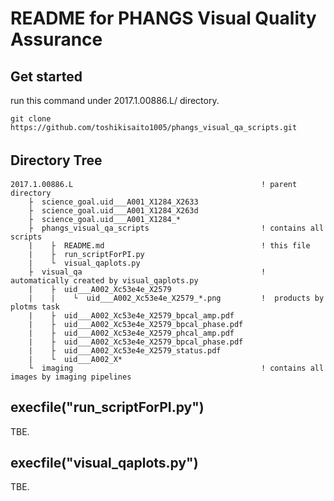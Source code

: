 # README for PHANGS Visual Quality Assurance  
## Get started
run this command under 2017.1.00886.L/ directory.
```
git clone https://github.com/toshikisaito1005/phangs_visual_qa_scripts.git
```


## Directory Tree　　
```  
2017.1.00886.L                                          ! parent directory
    ├  science_goal.uid___A001_X1284_X2633  
    ├  science_goal.uid___A001_X1284_X263d  
    ├  science_goal.uid___A001_X1284_*  
    ├  phangs_visual_qa_scripts                         ! contains all scripts
    |    ├  README.md                                   ! this file
    |    ├  run_scriptForPI.py  
    |    └  visual_qaplots.py  
    ├  visual_qa                                        ! automatically created by visual_qaplots.py  
    |    ├  uid___A002_Xc53e4e_X2579  
    |    |    └  uid___A002_Xc53e4e_X2579_*.png         !  products by plotms task
    |    ├  uid___A002_Xc53e4e_X2579_bpcal_amp.pdf  
    |    ├  uid___A002_Xc53e4e_X2579_bpcal_phase.pdf  
    |    ├  uid___A002_Xc53e4e_X2579_phcal_amp.pdf  
    |    ├  uid___A002_Xc53e4e_X2579_bpcal_phase.pdf  
    |    ├  uid___A002_Xc53e4e_X2579_status.pdf    
    |    └  uid___A002_X*  
    └  imaging                                          ! contains all images by imaging pipelines
```  


## execfile("run_scriptForPI.py")  
TBE.  


## execfile("visual_qaplots.py")
TBE.  


